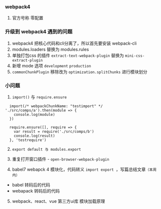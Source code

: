 ### webpack4
1. 官方号称 零配置
### 升级到 webpack4 遇到的问题
1. webpack4 把核心代码和cli分离了，所以首先要安装 webpack-cli
2. modules.loaders 替换为 modules.rules
3. 单独打包css 的插件 `extract-text-webpack-plugin` 替换为 `mini-css-extract-plugin`
4. 新增 mode 选项 `development` `production`
5. `commonChunkPlugin` 移除改为 `optimization.splitChunks` 进行模块划分


### 小问题
1. `import()`  与 `require.ensure`
```
  import(/* webpackChunkName: "testimport" */ './src/comps/a').then(module => {
    console.log(module)
  })

  require.ensure([], require => {
    var result = require('./src/comps/b')
    console.log(result)
  }, 'testrequire')

```
2. `export default 与 modules.export`

3. 重复打开窗口插件 - `open-browser-webpack-plugin`

4. babel7 webapck 4 模块化，代码转义 `import export `，写篇总结文章`（本周内）`
  - babel 转码后的代码
  - webapack 转码后的代码


5. webpack、react、vue 第三方ui库 模块加载原理